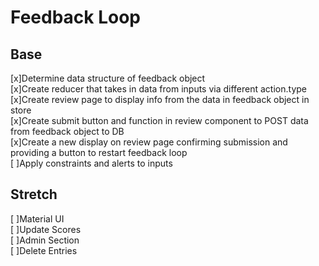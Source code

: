 # Feedback Loop

## Base
[x]Determine data structure of feedback object   
[x]Create reducer that takes in data from inputs via different action.type  
[x]Create review page to display info from the data in feedback object in store  
[x]Create submit button and function in review component to POST data from feedback object to DB  
[x]Create a new display on review page confirming submission and providing a button to restart feedback loop  
[ ]Apply constraints and alerts to inputs  

## Stretch
[ ]Material UI  
[ ]Update Scores  
[ ]Admin Section  
[ ]Delete Entries  